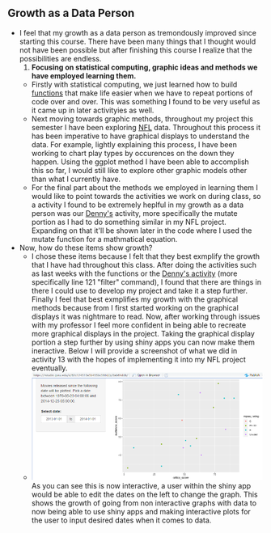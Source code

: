 ## Growth as a Data Person
- I feel that my growth as a data person as tremondously improved since starting this course. There have been many things that I thought would not have been possible but after finishing this course I realize that the possibilities are endless. 
  1. **Focusing on statistical computing, graphic ideas and methods we have employed learning them.** 
    - Firstly with statistical computing, we just learned how to build [functions](https://github.com/JADunivan5/activity09-functions-intro/blob/main/activity09-functions-intro.md) that make life easier when we have to repeat portions of code over and over. This was something I found to be very useful as it came up in later activityies as well. 
    - Next moving towards graphic methods, throughout my project this semester I have been exploring [NFL](https://github.com/JADunivan5/STA418_Project/blob/main/NFL_Project.Rmd) data. Throughout this process it has been imperative to have graphical displays to understand the data. For example, lightly explaining this process, I have been working to chart play types by occurences on the down they happen. Using the ggplot method I have been able to accomplish this so far, I would still like to explore other graphic models other than what I currently have. 
    - For the final part about the methods we employed in learning them I would like to point towards the activities we work on during class, so a activity I found to be extremely heplful in my growth as a data person was our [Denny's](https://github.com/JADunivan5/activity07-joins/blob/main/activity07-joins.Rmd) activity, more specifically the mutate portion as I had to do something similar in my NFL project. Expanding on that it'll be shown later in the code where I used the mutate function for a mathmatical equation.
- Now, how do these items show growth?
  - I chose these items because I felt that they best exmplify the growth that I have had throughout this class. After doing the activities such as last weeks with the functions or the [Denny's activity](https://github.com/JADunivan5/activity07-joins/blob/main/activity07-joins.Rmd) (more specifically line 121 "filter" command), I found that there are things in there I could use to develop my project and take it a step further. Finally I feel that best exmplifies my growth with the graphical methods because from I first started working on the graphical displays it was nightmare to read. Now, after working through issues with my professor I feel more confident in being able to recreate more graphical displays in the project. Taking the graphical display portion a step further by using shiny apps you can now make them ineractive. Below I will provide a screenshot of what we did in activity 13 with the hopes of implementing it into my NFL project eventually.
  - ![alt text](ShinyAppEx.png "Title")  
As you can see this is now interactive, a user within the shiny app would be able to edit the dates on the left to change the graph. This shows the growth of going from non interactive graphs with data to now being able to use shiny apps and making interactive plots for the user to input desired dates when it comes to data. 
